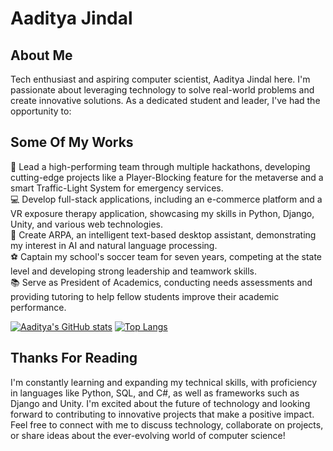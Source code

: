 # Aaditya Jindal

## About Me
Tech enthusiast and aspiring computer scientist, Aaditya Jindal here. I'm passionate about leveraging technology to solve real-world problems and create innovative solutions.
As a dedicated student and leader, I've had the opportunity to:

## Some Of My Works
🚀 Lead a high-performing team through multiple hackathons, developing cutting-edge projects like a Player-Blocking feature for the metaverse and a smart Traffic-Light System for emergency services.<br>
💻 Develop full-stack applications, including an e-commerce platform and a VR exposure therapy application, showcasing my skills in Python, Django, Unity, and various web technologies.<br>
🤖 Create ARPA, an intelligent text-based desktop assistant, demonstrating my interest in AI and natural language processing.<br>
⚽ Captain my school's soccer team for seven years, competing at the state level and developing strong leadership and teamwork skills.<br>
📚 Serve as President of Academics, conducting needs assessments and providing tutoring to help fellow students improve their academic performance.<br>

[![Aaditya's GitHub stats](https://github-readme-stats.vercel.app/api?username=retr0-os)](https://github.com/retr0-os/github-readme-stats)   [![Top Langs](https://github-readme-stats.vercel.app/api/top-langs/?username=retr0-os&layout=compact)](https://github.com/retr0-os/github-readme-stats&layout=compact)




## Thanks For Reading
I'm constantly learning and expanding my technical skills, with proficiency in languages like Python, SQL, and C#, as well as frameworks such as Django and Unity. I'm excited about the future of technology and looking forward to contributing to innovative projects that make a positive impact.
Feel free to connect with me to discuss technology, collaborate on projects, or share ideas about the ever-evolving world of computer science!
